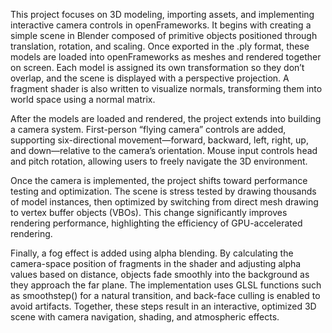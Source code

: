 This project focuses on 3D modeling, importing assets, and implementing interactive camera controls in openFrameworks. It begins with creating a simple scene in Blender composed of primitive objects positioned through translation, rotation, and scaling. Once exported in the .ply format, these models are loaded into openFrameworks as meshes and rendered together on screen. Each model is assigned its own transformation so they don’t overlap, and the scene is displayed with a perspective projection. A fragment shader is also written to visualize normals, transforming them into world space using a normal matrix.

After the models are loaded and rendered, the project extends into building a camera system. First-person “flying camera” controls are added, supporting six-directional movement—forward, backward, left, right, up, and down—relative to the camera’s orientation. Mouse input controls head and pitch rotation, allowing users to freely navigate the 3D environment.

Once the camera is implemented, the project shifts toward performance testing and optimization. The scene is stress tested by drawing thousands of model instances, then optimized by switching from direct mesh drawing to vertex buffer objects (VBOs). This change significantly improves rendering performance, highlighting the efficiency of GPU-accelerated rendering.


Finally, a fog effect is added using alpha blending. By calculating the camera-space position of fragments in the shader and adjusting alpha values based on distance, objects fade smoothly into the background as they approach the far plane. The implementation uses GLSL functions such as smoothstep() for a natural transition, and back-face culling is enabled to avoid artifacts. Together, these steps result in an interactive, optimized 3D scene with camera navigation, shading, and atmospheric effects.